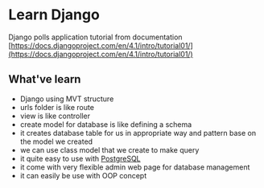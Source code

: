 # Learn Django

Django polls application tutorial from documentation
[https://docs.djangoproject.com/en/4.1/intro/tutorial01/](https://docs.djangoproject.com/en/4.1/intro/tutorial01/)

## What've learn
- Django using MVT structure
- urls folder is like route
- view is like controller
- create model for database is like defining a schema
- it creates database table for us in appropriate way and pattern base on the model we created
- we can use class model that we create to make query
- it quite easy to use with [PostgreSQL](https://www.postgresql.org/)
- it come with very flexible admin web page for database management
- it can easily be use with OOP concept
